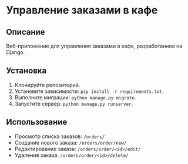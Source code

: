 # Управление заказами в кафе

## Описание
Веб-приложение для управления заказами в кафе, разработанное на Django.

## Установка
1. Клонируйте репозиторий.
2. Установите зависимости: `pip install -r requirements.txt`.
3. Выполните миграции: `python manage.py migrate`.
4. Запустите сервер: `python manage.py runserver`.

## Использование
- Просмотр списка заказов: `/orders/`
- Создание нового заказа: `/orders/order/new/`
- Редактирование заказа: `/orders/order/<id>/edit/`
- Удаление заказа: `/orders/order/<id>/delete/`